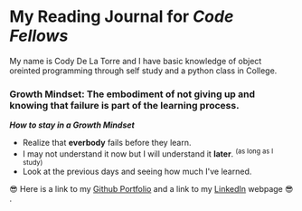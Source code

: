 # My Reading Journal for *Code Fellows* 

My name is Cody De La Torre and I have basic knowledge of object oreinted programming through self study and a python class in College.



### Growth Mindset: The embodiment of not giving up and knowing that failure is part of the learning process.


***How to stay in a Growth Mindset***

- Realize that **everbody** fails before they learn.
- I may not understand it now but I will understand it **later**. <sup>(as long as I study)</sup>
- Look at the previous days and seeing how much I've learned.


:sunglasses:	Here is a link to my [Github Portfolio](https://github.com/CodyDeLaTorre) and a link to my [LinkedIn](https://www.linkedin.com/in/cody-de-la-torre/) webpage :sunglasses:	.
